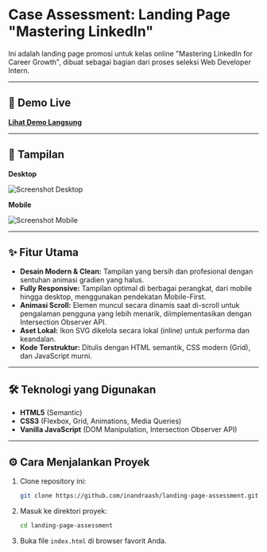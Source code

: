 # Case Assessment: Landing Page "Mastering LinkedIn"

Ini adalah landing page promosi untuk kelas online "Mastering LinkedIn for Career Growth", dibuat sebagai bagian dari proses seleksi Web Developer Intern.

---

## 🚀 Demo Live

**[Lihat Demo Langsung](https://landing-page-assessment-beta.vercel.app/)**

---

## 📸 Tampilan

**Desktop**

![Screenshot Desktop](https://github.com/user-attachments/assets/44820de0-d993-4f03-aa96-f902eff03a9e)

**Mobile**

![Screenshot Mobile](https://github.com/user-attachments/assets/244d45e0-3644-4668-bbf0-5fc97efd448c)

---

## ✨ Fitur Utama

- **Desain Modern & Clean:** Tampilan yang bersih dan profesional dengan sentuhan animasi gradien yang halus.
- **Fully Responsive:** Tampilan optimal di berbagai perangkat, dari mobile hingga desktop, menggunakan pendekatan Mobile-First.
- **Animasi Scroll:** Elemen muncul secara dinamis saat di-scroll untuk pengalaman pengguna yang lebih menarik, diimplementasikan dengan Intersection Observer API.
- **Aset Lokal:** Ikon SVG dikelola secara lokal (inline) untuk performa dan keandalan.
- **Kode Terstruktur:** Ditulis dengan HTML semantik, CSS modern (Grid), dan JavaScript murni.

---

## 🛠️ Teknologi yang Digunakan

- **HTML5** (Semantic)
- **CSS3** (Flexbox, Grid, Animations, Media Queries)
- **Vanilla JavaScript** (DOM Manipulation, Intersection Observer API)

---

## ⚙️ Cara Menjalankan Proyek

1.  Clone repository ini:
    ```bash
    git clone https://github.com/inandraash/landing-page-assessment.git
    ```
2.  Masuk ke direktori proyek:
    ```bash
    cd landing-page-assessment
    ```
3.  Buka file `index.html` di browser favorit Anda.